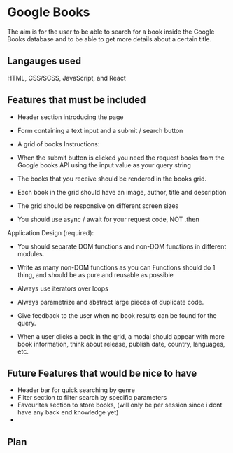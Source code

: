 # Google Books

The aim is for the user to be able to search for a book inside the Google Books database and to be able to get more details about a certain title.

## Langauges used

HTML, CSS/SCSS, JavaScript, and React

## Features that must be included

-   Header section introducing the page
-   Form containing a text input and a submit / search button

-   A grid of books
    Instructions:
-   When the submit button is clicked you need the request books from the Google books API using the input value as your query string
-   The books that you receive should be rendered in the books grid.
-   Each book in the grid should have an image, author, title and description
-   The grid should be responsive on different screen sizes
-   You should use async / await for your request code, NOT .then

Application Design (required):

-   You should separate DOM functions and non-DOM functions in different modules.
-   Write as many non-DOM functions as you can Functions should do 1 thing, and should be as pure and reusable as possible
-   Always use iterators over loops
-   Always parametrize and abstract large pieces of duplicate code.

-   Give feedback to the user when no book results can be found for the query.
-   When a user clicks a book in the grid, a modal should appear with more book information, think about release, publish date, country, languages, etc.

## Future Features that would be nice to have

-   Header bar for quick searching by genre
-   Filter section to filter search by specific parameters
-   Favourites section to store books, (will only be per session since i dont have any back end knowledge yet)
-

## Plan

<!--
Input: user enters a term into a search bar
Output: either show books related to the title, or an error saying no books have been found.

Steps:
    1. user enters a string into a search bar
    2. term should be used to check a database for related titles
    3. all related titles should render on the website
    4. each title should
        a. include basic information and a picture for identification
        b. have the functionality to flip over to show more a bit more detaile information
        c. click again on a certain point and show all the details of the book as a modal

Components needed:
    1. Card
        - houses the front and back of the card
    2. FrontCard
        - basic details and image
    3. BackCard
        - more basic information that couldnt fit on the front
    4. CardModal
        - all the specific details fo the book
    5. SearchBar
        - used by the user to find specific books


Containers needed:
    1. CardList
        - renders the all the cards from the search term

 -->
